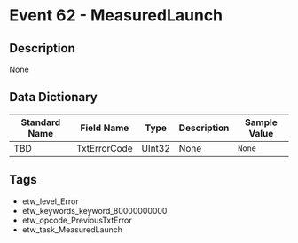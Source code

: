 # Event 62 - MeasuredLaunch

## Description
None

## Data Dictionary
|Standard Name|Field Name|Type|Description|Sample Value|
|---|---|---|---|---|
|TBD|TxtErrorCode|UInt32|None|`None`|

## Tags
* etw_level_Error
* etw_keywords_keyword_80000000000
* etw_opcode_PreviousTxtError
* etw_task_MeasuredLaunch